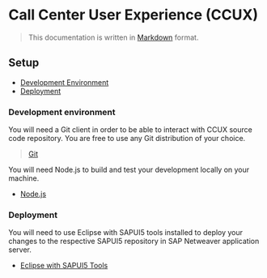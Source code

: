 # Call Center User Experience (CCUX)
> This documentation is written in [Markdown](https://bitbucket.org/tutorials/markdowndemo/src) format.

## Setup
* [Development Environment](#DevEnv)
* [Deployment](#Deploy)


### <a name="DevEnv"></a> Development environment

You will need a Git client in order to be able to interact with CCUX source code repository. You are free to use any Git distribution of your choice.

> [Git](https://git-scm.com/downloads)

You will need Node.js to build and test your development locally on your machine.

* [Node.js](https://nodejs.org/download/)


### <a name="Deploy"></a> Deployment

You will need to use Eclipse with SAPUI5 tools installed to deploy your changes to the respective SAPUI5 repository in SAP Netweaver application server.

* [Eclipse with SAPUI5 Tools](https://tools.hana.ondemand.com/#sapui5)
